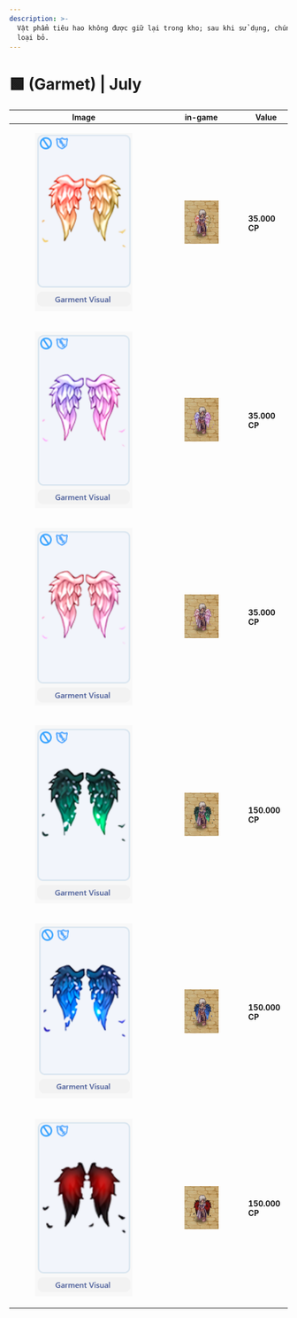 ```yaml
---
description: >-
  Vật phẩm tiêu hao không được giữ lại trong kho; sau khi sử dụng, chúng sẽ bị
  loại bỏ.
---
```


# 🟩 (Garmet) | July

<table><thead><tr><th width="255.6666259765625">Image</th><th>in-game</th><th>Value</th></tr></thead><tbody><tr><td><div><figure><img src="../../../../.gitbook/assets/image (86).png" alt=""><figcaption></figcaption></figure></div></td><td><div><figure><img src="../../../../.gitbook/assets/49.gif" alt=""><figcaption></figcaption></figure></div></td><td><strong>35.000 CP</strong></td></tr><tr><td><div><figure><img src="../../../../.gitbook/assets/image (87).png" alt=""><figcaption></figcaption></figure></div></td><td><div><figure><img src="../../../../.gitbook/assets/50.gif" alt=""><figcaption></figcaption></figure></div></td><td><strong>35.000 CP</strong></td></tr><tr><td><div><figure><img src="../../../../.gitbook/assets/image (88).png" alt=""><figcaption></figcaption></figure></div></td><td><div><figure><img src="../../../../.gitbook/assets/51.gif" alt=""><figcaption></figcaption></figure></div></td><td><strong>35.000 CP</strong></td></tr><tr><td><div><figure><img src="../../../../.gitbook/assets/image (89).png" alt=""><figcaption></figcaption></figure></div></td><td><div><figure><img src="../../../../.gitbook/assets/52.gif" alt=""><figcaption></figcaption></figure></div></td><td><strong>150.000 CP</strong></td></tr><tr><td><div><figure><img src="../../../../.gitbook/assets/image (90).png" alt=""><figcaption></figcaption></figure></div></td><td><div><figure><img src="../../../../.gitbook/assets/53.gif" alt=""><figcaption></figcaption></figure></div></td><td><strong>150.000 CP</strong></td></tr><tr><td><div><figure><img src="../../../../.gitbook/assets/image (91).png" alt=""><figcaption></figcaption></figure></div></td><td><div><figure><img src="../../../../.gitbook/assets/54.gif" alt=""><figcaption></figcaption></figure></div></td><td><strong>150.000 CP</strong></td></tr></tbody></table>
